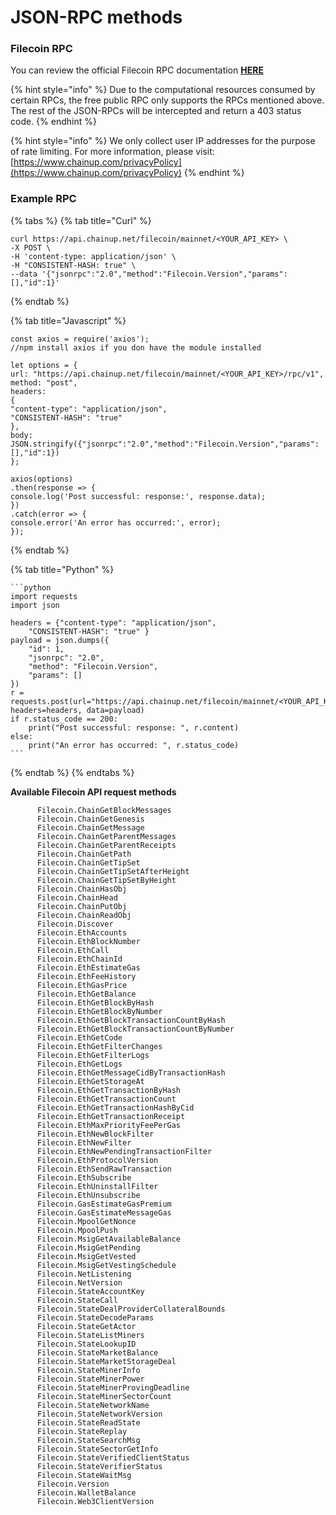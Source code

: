# JSON-RPC methods

### Filecoin RPC

You can review the official Filecoin RPC documentation [**HERE**](https://lotus.filecoin.io/reference/basics/overview/)

{% hint style="info" %}
Due to the computational resources consumed by certain RPCs, the free public RPC only supports the RPCs mentioned above. The rest of the JSON-RPCs will be intercepted and return a 403 status code.
{% endhint %}

{% hint style="info" %}
We only collect user IP addresses for the purpose of rate limiting. For more information, please visit: [https://www.chainup.com/privacyPolicy](https://www.chainup.com/privacyPolicy)
{% endhint %}

### Example RPC

{% tabs %}
{% tab title="Curl" %}
```
curl https://api.chainup.net/filecoin/mainnet/<YOUR_API_KEY> \
-X POST \
-H 'content-type: application/json' \
-H "CONSISTENT-HASH: true" \
--data '{"jsonrpc":"2.0","method":"Filecoin.Version","params":[],"id":1}'
```
{% endtab %}

{% tab title="Javascript" %}
```
const axios = require('axios');
//npm install axios if you don have the module installed

let options = {
url: "https://api.chainup.net/filecoin/mainnet/<YOUR_API_KEY>/rpc/v1",
method: "post",
headers:
{
"content-type": "application/json",
"CONSISTENT-HASH": "true"
},
body: JSON.stringify({"jsonrpc":"2.0","method":"Filecoin.Version","params":[],"id":1})
};

axios(options)
.then(response => {
console.log('Post successful: response:', response.data);
})
.catch(error => {
console.error('An error has occurred:', error);
});
```
{% endtab %}

{% tab title="Python" %}
````
```python
import requests
import json

headers = {"content-type": "application/json",
    "CONSISTENT-HASH": "true" }
payload = json.dumps({
    "id": 1,
    "jsonrpc": "2.0",
    "method": "Filecoin.Version",
    "params": []
})
r = requests.post(url="https://api.chainup.net/filecoin/mainnet/<YOUR_API_KEY>/rpc/v1", headers=headers, data=payload)
if r.status_code == 200:
    print("Post successful: response: ", r.content)
else:
    print("An error has occurred: ", r.status_code)
```
````
{% endtab %}
{% endtabs %}

**Available Filecoin API request methods**

```
      Filecoin.ChainGetBlockMessages
      Filecoin.ChainGetGenesis
      Filecoin.ChainGetMessage
      Filecoin.ChainGetParentMessages
      Filecoin.ChainGetParentReceipts
      Filecoin.ChainGetPath
      Filecoin.ChainGetTipSet
      Filecoin.ChainGetTipSetAfterHeight
      Filecoin.ChainGetTipSetByHeight
      Filecoin.ChainHasObj
      Filecoin.ChainHead
      Filecoin.ChainPutObj
      Filecoin.ChainReadObj
      Filecoin.Discover
      Filecoin.EthAccounts
      Filecoin.EthBlockNumber
      Filecoin.EthCall
      Filecoin.EthChainId
      Filecoin.EthEstimateGas
      Filecoin.EthFeeHistory
      Filecoin.EthGasPrice
      Filecoin.EthGetBalance
      Filecoin.EthGetBlockByHash
      Filecoin.EthGetBlockByNumber
      Filecoin.EthGetBlockTransactionCountByHash
      Filecoin.EthGetBlockTransactionCountByNumber
      Filecoin.EthGetCode
      Filecoin.EthGetFilterChanges
      Filecoin.EthGetFilterLogs
      Filecoin.EthGetLogs
      Filecoin.EthGetMessageCidByTransactionHash
      Filecoin.EthGetStorageAt
      Filecoin.EthGetTransactionByHash
      Filecoin.EthGetTransactionCount
      Filecoin.EthGetTransactionHashByCid
      Filecoin.EthGetTransactionReceipt
      Filecoin.EthMaxPriorityFeePerGas
      Filecoin.EthNewBlockFilter
      Filecoin.EthNewFilter
      Filecoin.EthNewPendingTransactionFilter
      Filecoin.EthProtocolVersion
      Filecoin.EthSendRawTransaction
      Filecoin.EthSubscribe
      Filecoin.EthUninstallFilter
      Filecoin.EthUnsubscribe
      Filecoin.GasEstimateGasPremium
      Filecoin.GasEstimateMessageGas
      Filecoin.MpoolGetNonce
      Filecoin.MpoolPush
      Filecoin.MsigGetAvailableBalance
      Filecoin.MsigGetPending
      Filecoin.MsigGetVested
      Filecoin.MsigGetVestingSchedule
      Filecoin.NetListening
      Filecoin.NetVersion
      Filecoin.StateAccountKey
      Filecoin.StateCall
      Filecoin.StateDealProviderCollateralBounds
      Filecoin.StateDecodeParams
      Filecoin.StateGetActor
      Filecoin.StateListMiners
      Filecoin.StateLookupID
      Filecoin.StateMarketBalance
      Filecoin.StateMarketStorageDeal
      Filecoin.StateMinerInfo
      Filecoin.StateMinerPower
      Filecoin.StateMinerProvingDeadline
      Filecoin.StateMinerSectorCount
      Filecoin.StateNetworkName
      Filecoin.StateNetworkVersion
      Filecoin.StateReadState
      Filecoin.StateReplay
      Filecoin.StateSearchMsg
      Filecoin.StateSectorGetInfo
      Filecoin.StateVerifiedClientStatus
      Filecoin.StateVerifierStatus
      Filecoin.StateWaitMsg
      Filecoin.Version
      Filecoin.WalletBalance
      Filecoin.Web3ClientVersion
```
